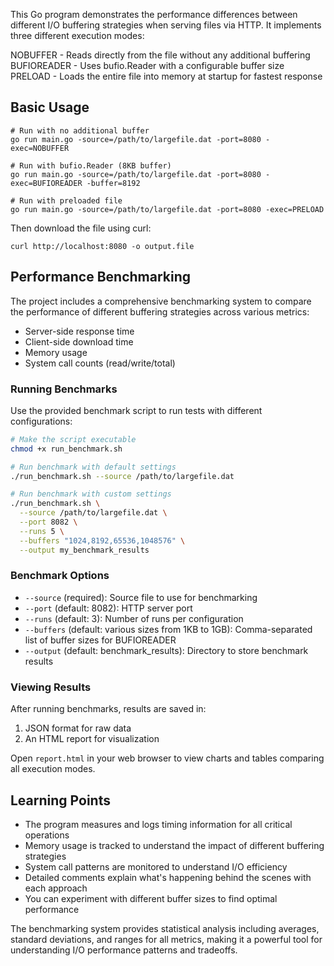 This Go program demonstrates the performance differences between different I/O buffering strategies when serving files via HTTP. It implements three different execution modes:

NOBUFFER - Reads directly from the file without any additional buffering
BUFIOREADER - Uses bufio.Reader with a configurable buffer size
PRELOAD - Loads the entire file into memory at startup for fastest response

## Basic Usage

```
# Run with no additional buffer
go run main.go -source=/path/to/largefile.dat -port=8080 -exec=NOBUFFER

# Run with bufio.Reader (8KB buffer)
go run main.go -source=/path/to/largefile.dat -port=8080 -exec=BUFIOREADER -buffer=8192

# Run with preloaded file
go run main.go -source=/path/to/largefile.dat -port=8080 -exec=PRELOAD
```

Then download the file using curl:

```
curl http://localhost:8080 -o output.file
```

## Performance Benchmarking

The project includes a comprehensive benchmarking system to compare the performance of different buffering strategies across various metrics:

- Server-side response time
- Client-side download time
- Memory usage
- System call counts (read/write/total)

### Running Benchmarks

Use the provided benchmark script to run tests with different configurations:

```bash
# Make the script executable
chmod +x run_benchmark.sh

# Run benchmark with default settings
./run_benchmark.sh --source /path/to/largefile.dat

# Run benchmark with custom settings
./run_benchmark.sh \
  --source /path/to/largefile.dat \
  --port 8082 \
  --runs 5 \
  --buffers "1024,8192,65536,1048576" \
  --output my_benchmark_results
```

### Benchmark Options

- `--source` (required): Source file to use for benchmarking
- `--port` (default: 8082): HTTP server port
- `--runs` (default: 3): Number of runs per configuration
- `--buffers` (default: various sizes from 1KB to 1GB): Comma-separated list of buffer sizes for BUFIOREADER
- `--output` (default: benchmark_results): Directory to store benchmark results

### Viewing Results

After running benchmarks, results are saved in:
1. JSON format for raw data
2. An HTML report for visualization

Open `report.html` in your web browser to view charts and tables comparing all execution modes.

## Learning Points

- The program measures and logs timing information for all critical operations
- Memory usage is tracked to understand the impact of different buffering strategies
- System call patterns are monitored to understand I/O efficiency
- Detailed comments explain what's happening behind the scenes with each approach
- You can experiment with different buffer sizes to find optimal performance

The benchmarking system provides statistical analysis including averages, standard deviations, and ranges for all metrics, making it a powerful tool for understanding I/O performance patterns and tradeoffs.
